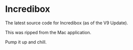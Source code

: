 # Incredibox
The latest source code for Incredibox (as of the V9 Update).

This was ripped from the Mac application.

Pump it up and chill.
